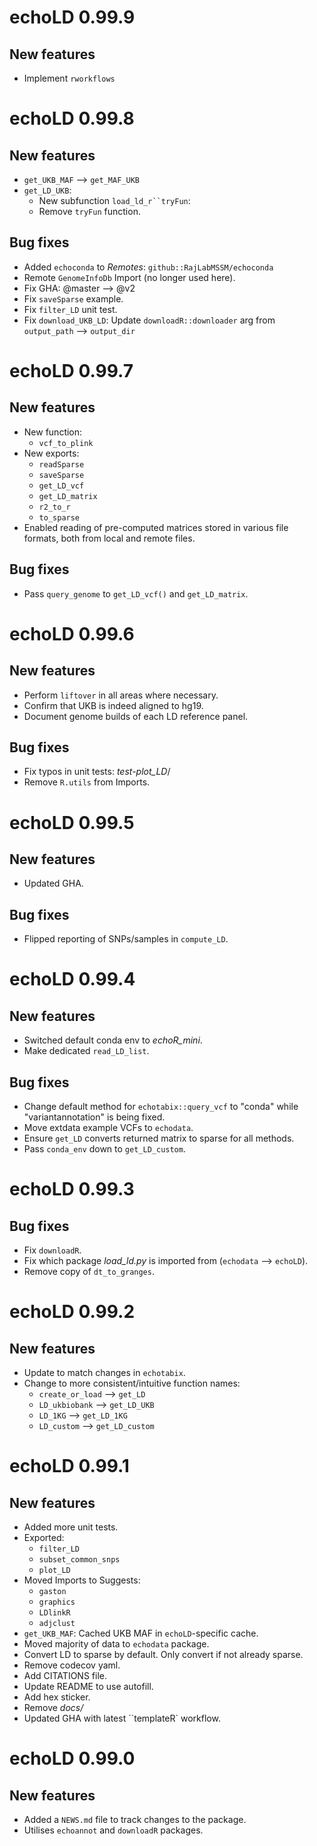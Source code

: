 # echoLD 0.99.9

## New features 

* Implement `rworkflows`

# echoLD 0.99.8

## New features 

* `get_UKB_MAF` --> `get_MAF_UKB`
* `get_LD_UKB`:
    - New subfunction `load_ld_r``tryFun`: 
    - Remove `tryFun` function. 

## Bug fixes

* Added `echoconda` to *Remotes*: `github::RajLabMSSM/echoconda`
* Remote `GenomeInfoDb` Import (no longer used here).  
* Fix GHA: @master --> @v2  
* Fix `saveSparse` example. 
* Fix `filter_LD` unit test. 
* Fix `download_UKB_LD`: Update `downloadR::downloader` arg 
    from `output_path` --> `output_dir` 

# echoLD 0.99.7

## New features

- New function:
    - `vcf_to_plink`
- New exports:
    - `readSparse`
    - `saveSparse`
    - `get_LD_vcf`
    - `get_LD_matrix`
    - `r2_to_r`
    - `to_sparse`
- Enabled reading of pre-computed matrices stored in various file formats,
    both from local and remote files. 
    

## Bug fixes

* Pass `query_genome` to `get_LD_vcf()` and `get_LD_matrix`.

# echoLD 0.99.6

## New features

* Perform `liftover` in all areas where necessary. 
* Confirm that UKB is indeed aligned to hg19. 
* Document genome builds of each LD reference panel. 

## Bug fixes

* Fix typos in unit tests: *test-plot_LD*/
* Remove `R.utils` from Imports. 

# echoLD 0.99.5

## New features

* Updated GHA. 

## Bug fixes

* Flipped reporting of SNPs/samples in `compute_LD`. 

# echoLD 0.99.4

## New features

* Switched default conda env to *echoR_mini*. 
* Make dedicated `read_LD_list`.

## Bug fixes

* Change default method for `echotabix::query_vcf` to 
"conda" while "variantannotation" is being fixed. 
* Move extdata example VCFs to `echodata`. 
* Ensure `get_LD` converts returned matrix to sparse for all methods. 
* Pass `conda_env` down to `get_LD_custom`. 

# echoLD 0.99.3

## Bug fixes

* Fix `downloadR`.
* Fix which package *load_ld.py* is imported from (`echodata` --> `echoLD`).
* Remove copy of `dt_to_granges`. 

# echoLD 0.99.2

## New features

* Update to match changes in `echotabix`.
* Change to more consistent/intuitive function names:
    - `create_or_load` --> `get_LD`
    - `LD_ukbiobank` --> `get_LD_UKB`
    - `LD_1KG` --> `get_LD_1KG`
    - `LD_custom` --> `get_LD_custom`



# echoLD 0.99.1

## New features

* Added more unit tests.  
* Exported:
    + `filter_LD`
    + `subset_common_snps`
    + `plot_LD`
* Moved Imports to Suggests:
    + `gaston`
    + `graphics` 
    + `LDlinkR`
    + `adjclust`
* `get_UKB_MAF`: Cached UKB MAF in `echoLD`-specific cache.  
* Moved majority of data to `echodata` package. 
* Convert LD to sparse by default. Only convert if not already sparse. 
* Remove codecov yaml. 
* Add CITATIONS file.
* Update README to use autofill. 
* Add hex sticker. 
* Remove *docs/*
* Updated GHA with latest ``templateR` workflow. 

# echoLD 0.99.0

## New features

* Added a `NEWS.md` file to track changes to the package.
* Utilises `echoannot` and `downloadR` packages. 
